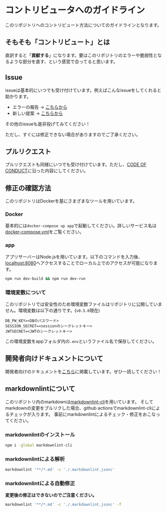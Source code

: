 # コントリビュータへのガイドライン

このリポジトリへのコントリビュート方法についてのガイドラインとなります。

## そもそも「コントリビュート」とは

直訳すると「**貢献する**」になります。要はこのリポジトリのエラーや脆弱性となるような部分を直す、という感覚で合ってると思います。

## Issue

issueは基本的にいつでも受け付けています。例えばこんなissueをしてくれると助かります。

- エラーの報告 → [こちらから](https://github.com/booksearch-hotate/hotate-server/issues/new?assignees=&labels=bug&template=------.md&title=%5BBug%5D)
- 新しい提案 → [こちらから](https://github.com/booksearch-hotate/hotate-server/issues/new?assignees=&labels=suggest&template=--------.md&title=%5BSuggest%5D)

その他のissueも是非投げてみてください！

ただし、すぐには修正できない場合がありますのでご了承ください。

## プルリクエスト

プルリクエストも同様にいつでも受け付けています。ただし、[CODE OF CONDUCT](./CODE_OF_CONDUCT.md)に沿った内容にしてください。

## 修正の確認方法

このリポジトリはDockerを基にさまざまなツールを用いています。

### Docker

基本的には`docker-compose up app`で起動してください。詳しいサービス名は[docker-compose.yml](./docker-compose.yml)をご覧ください。

### app

アプリサーバーはNode.jsを用いています。以下のコマンドを入力後、[localhost:8080](http://localhost:8080)へアクセスすることでローカル上でのアクセスが可能になります。

```bash
npm run dev-build && npm run dev-run
```

### 環境変数について

このリポジトリでは安全性のため環境変数ファイルはリポジトリに公開していません。環境変数は以下の通りです。(`v0.5.0`現在)

```env
DB_PW_KEY=<DBのパスワード>
SESSION_SECRET=<sessionのシークレットキー>
JWTSECRET=<JWTのシークレットキー>
```

この環境変数をappフォルダ内の`.env`というファイル名で保存してください。

## 開発者向けドキュメントについて

開発者向けのドキュメントを[こちら](https://github.com/booksearch-hotate/hotate-server/blob/main/DOC/dear-developer.md)に掲載しています。ぜひ一読してください！

## markdownlintについて

このリポジトリ内のmarkdownは[markdownlint-cli](https://www.npmjs.com/package/markdownlint-cli)を用いています。
そしてmarkdownの変更をプルリクした場合、github actionsでmarkdownlint-cliによるチェックが入ります。
事前にmarkdownlintによるチェック・修正をおこなってください。

### markdownlintのインストール

```bash
npm i -global markdownlint-cli
```

### markdownlintによる解析

```bash
markdownlint '**/*.md' -c './.markdownlint.jsonc'
```

### markdownlintによる自動修正

**変更後の修正はできないのでご注意ください。**

```bash
markdownlint '**/*.md' -c './.markdownlint.jsonc' -f
```
